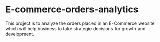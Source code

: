 # E-commerce-orders-analytics
This project is to analyze the orders placed in an E-Commerce website which will help business to take strategic decisions for growth and development.

